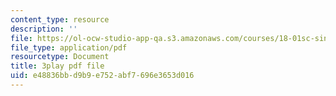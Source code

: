 ```yaml
---
content_type: resource
description: ''
file: https://ol-ocw-studio-app-qa.s3.amazonaws.com/courses/18-01sc-single-variable-calculus-fall-2010/e48836bbd9b9e752abf7696e3653d016_Nv3C7q88MqA.pdf
file_type: application/pdf
resourcetype: Document
title: 3play pdf file
uid: e48836bb-d9b9-e752-abf7-696e3653d016
---
```

